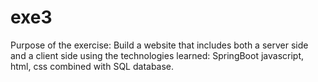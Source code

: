 # exe3
Purpose of the exercise:
Build a website that includes both a server side and a client side using the technologies learned: SpringBoot javascript, html, css combined with SQL database.
